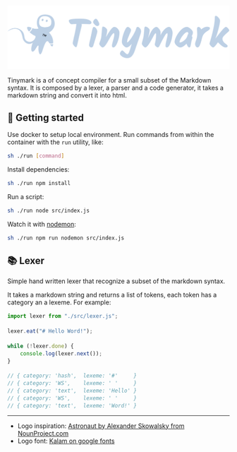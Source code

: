 <div align="center"><img src="logo.svg?raw=true"></div>

Tinymark is a of concept compiler for a small subset of the Markdown syntax. It is composed by a lexer, a parser and a code generator, it takes a markdown string and convert it into html. 

## 🚀 Getting started

Use docker to setup local environment. Run commands from within the container with the `run` utility, like:
```bash
sh ./run [command]
```

Install dependencies:

```bash
sh ./run npm install
```

Run a script:

```bash
sh ./run node src/index.js
```

Watch it with [nodemon](https://www.npmjs.com/package/nodemon):

```bash
sh ./run npm run nodemon src/index.js
```

## 📚 Lexer

Simple hand written lexer that recognize a subset of the markdown syntax.

It takes a markdown string and returns a list of tokens, each token has a category an a lexeme. For example:

``` js
import lexer from "./src/lexer.js";

lexer.eat("# Hello Word!");

while (!lexer.done) {
	console.log(lexer.next());
}

// { category: 'hash',	lexeme: '#'     }
// { category: 'WS',	lexeme: ' '     }
// { category: 'text',	lexeme: 'Hello' }
// { category: 'WS',	lexeme: ' '     }
// { category: 'text',	lexeme: 'Word!' }
```

<!-- ## 📖 Parser

Todo -->

<!-- ## ✍️ Generator

Todo -->

---

- Logo inspiration: [Astronaut by Alexander Skowalsky from NounProject.com](https://thenounproject.com/icon/astronaut-1784711/)
- Logo font: [Kalam on google fonts](https://fonts.google.com/specimen/Kalam?query=Kalam)
